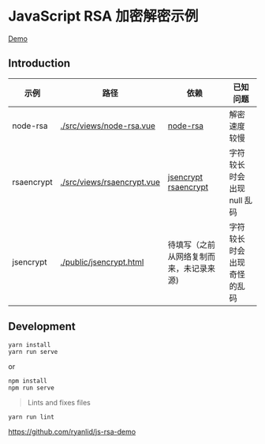 # JavaScript RSA 加密解密示例


[Demo](https://js-rsa.funs.app/)

## Introduction

| 示例 | 路径 | 依赖 | 已知问题 |
| --- | --- | --- | --- |
|node-rsa|[./src/views/node-rsa.vue](./src/views/node-rsa.vue)|[node-rsa](https://github.com/rzcoder/node-rsa)|解密速度较慢|
|rsaencrypt|[./src/views/rsaencrypt.vue](./src/views/rsaencrypt.vue)|[jsencrypt](https://github.com/travist/jsencrypt) [rsaencrypt](https://github.com/lsqswl/rsaencrypt)|字符较长时会出现 null 乱码|
|jsencrypt|[./public/jsencrypt.html](./public/jsencrypt.html)|待填写（之前从网络复制而来，未记录来源)|字符较长时会出现奇怪的乱码|

## Development

```
yarn install
yarn run serve
```

or

```
npm install
npm run serve
```

> Lints and fixes files

```
yarn run lint
```

https://github.com/ryanlid/js-rsa-demo
